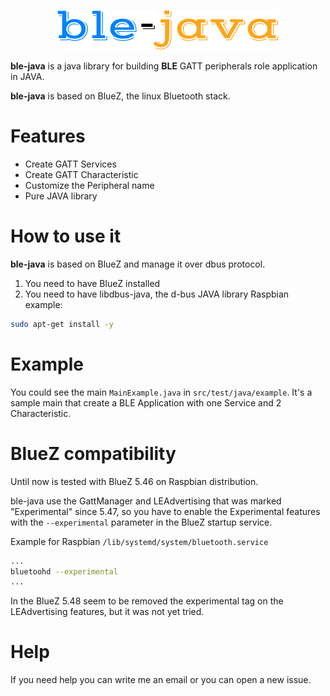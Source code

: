 <p align="center">
  <img src="ble-java-logo.png" alt="ble-java logo"/>
</p>

**ble-java** is a java library for building **BLE** GATT peripherals role application in JAVA.

**ble-java** is based on BlueZ, the linux Bluetooth stack.

# Features
* Create GATT Services
* Create GATT Characteristic
* Customize the Peripheral name
* Pure JAVA library

# How to use it
**ble-java** is based on BlueZ and manage it over dbus protocol.
1. You need to have BlueZ installed
2. You need to have libdbus-java, the d-bus JAVA library
Raspbian example:
```sh
sudo apt-get install -y
```

# Example
You could see the main `MainExample.java` in `src/test/java/example`.
It's a sample main that create a BLE Application with one Service and 2 Characteristic.

# BlueZ compatibility
Until now is tested with BlueZ 5.46 on Raspbian distribution.

ble-java use the GattManager and LEAdvertising that was marked "Experimental" since 5.47, so you have to enable the Experimental features with the `--experimental` parameter in the BlueZ startup service.

Example for Raspbian `/lib/systemd/system/bluetooth.service`

```sh
...
bluetoohd --experimental
...
```

In the BlueZ 5.48 seem to be removed the experimental tag on the LEAdvertising features, but it was not yet tried.

# Help
If you need help you can write me an email or you can open a new issue.

